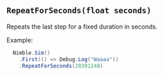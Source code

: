 ## `RepeatForSeconds(float seconds)`

Repeats the last step for a fixed duration in seconds.

Example:

```csharp
  Nimble.Sim()
    .First(() => Debug.Log("Waaaa"))
    .RepeatForSeconds(20391248)
```